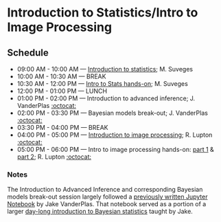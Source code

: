 # Introduction to Statistics/Intro to Image Processing

## Schedule

 *  09:00 AM - 10:00 AM — [Introduction to statistics](https://github.com/LSSTC-DSFP/LSST-DSFP-Resources/blob/master/Session1/Day2/IntroStat.pdf); M. Suveges
 *  10:00 AM - 10:30 AM — BREAK
 *  10:30 AM - 12:00 PM — [Intro to Stats hands-on](https://github.com/LSSTC-DSFP/LSSTC-DSFP-Sessions/blob/master/Session1/Day2/IntroStat.ipynb); M. Suveges
 *  12:00 PM - 01:00 PM — LUNCH
 *  01:00 PM - 02:00 PM — Introduction to advanced inference; J. VanderPlas [:octocat:](https://github.com/jakevdp)
 *  02:00 PM - 03:30 PM — Bayesian models break-out; J. VanderPlas [:octocat:](https://github.com/jakevdp)
 *  03:30 PM - 04:00 PM — BREAK
 *  04:00 PM - 05:00 PM — [Introduction to image processing](https://github.com/LSSTC-DSFP/LSSTC-DSFP-Sessions/blob/master/Session1/Day2/ImageProcessing/ImageProcessing.pdf); R. Lupton [:octocat:](https://github.com/RobertLuptonTheGood)
 *  05:00 PM - 06:00 PM — Intro to image processing hands-on: [part 1](https://github.com/LSSTC-DSFP/LSSTC-DSFP-Sessions/blob/master/Session1/Day2/ImageProcessing/Image%20Processing%20Workbook%20I.ipynb) & [part 2](https://github.com/LSSTC-DSFP/LSSTC-DSFP-Sessions/blob/master/Session1/Day2/ImageProcessing/Image%20Processing%20Workbook%20II.ipynb); R. Lupton [:octocat:](https://github.com/RobertLuptonTheGood)

### Notes

The Introduction to Advanced Inference and corresponding Bayesian models break-out session largely followed a [previously written Jupyter Notebook](https://github.com/jakevdp/BayesianAstronomy/blob/master/03-Bayesian-Modeling-With-MCMC.ipynb) by Jake VanderPlas. That notebook served as a portion of a larger [day-long introduction to Bayesian statistics](https://github.com/jakevdp/BayesianAstronomy) taught by Jake.
